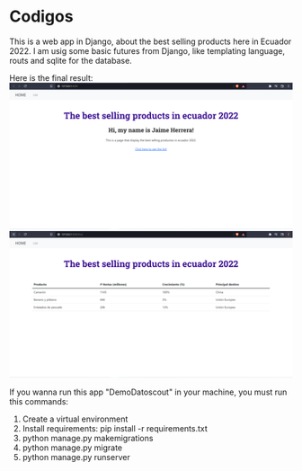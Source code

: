 # Codigos
This is a web app in Django, about the best selling products here in Ecuador 2022. 
I am usig some basic futures from Django, like templating language, routs and sqlite for the database.

Here is the final result:
![](SS/Inicio.jpg)
![](SS/List.jpg)

If you wanna run this app "DemoDatoscout" in your machine, you must run this commands:
1. Create a virtual environment
2. Install requirements: pip install -r requirements.txt
3. python manage.py makemigrations
4. python manage.py migrate
5. python manage.py runserver

